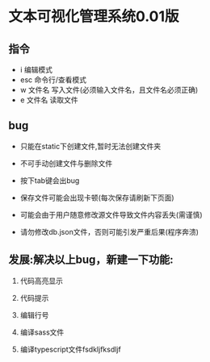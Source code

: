 # 文本可视化管理系统0.01版

## 指令

* i   编辑模式
* esc 命令行/查看模式
* w 文件名 写入文件(必须输入文件名，且文件名必须正确)
* e 文件名 读取文件 

## bug

* 只能在static下创建文件,暂时无法创建文件夹

* 不可手动创建文件与删除文件

* 按下tab键会出bug

* 保存文件可能会出现卡顿(每次保存请刷新下页面)

* 可能会由于用户随意修改源文件导致文件内容丢失(需谨慎)

- 请勿修改db.json文件，否则可能引发严重后果(程序奔溃)

## 发展:解决以上bug，新建一下功能:

1. 代码高亮显示

2. 代码提示

3. 编辑行号

4. 编译sass文件

5. 编译typescript文件fsdkljfksdljf